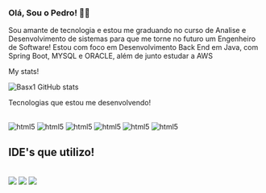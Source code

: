 ### Olá, Sou o Pedro! 👩‍💻
 Sou amante de tecnologia e estou me graduando no curso de Analise e Desenvolvimento de sistemas para que me torne no futuro um Engenheiro de Software! Estou com foco em Desenvolvimento Back End em Java, com Spring Boot, MYSQL e ORACLE, além de junto estudar a AWS
 
 My stats!

 ![Basx1 GitHub stats](https://github-readme-stats.vercel.app/api?username=Basx1&show_icons=true&theme=radical)

Tecnologias que estou me desenvolvendo!

<div style="display: inline_block"><br/>
  <img align="cewnter" alt="html5" src="https://img.shields.io/badge/MySQL-00000F?style=for-the-badge&logo=mysql&logoColor=white shield"/>
  <img align="cewnter" alt="html5" src="https://img.shields.io/badge/Microsoft-666666?style=for-the-badge&logo=microsoft&logoColor=white micr"/>
  <img align="cewnter" alt="html5" src="https://img.shields.io/badge/Google%20Analytics-E37400?style=for-the-badge&logo=google%20analytics&logoColor=white"/>
  <img align="cewnter" alt="html5" src="https://img.shields.io/badge/C%23-239120?style=for-the-badge&logo=c-sharp&logoColor=white"/>
  <img align="cewnter" alt="html5" src="https://img.shields.io/badge/Python-3776AB?style=for-the-badge&logo=python&logoColor=white"/>
  <img align="cewnter" alt="html5" src="https://img.shields.io/badge/Java-ED8B00?style=for-the-badge&logo=openjdk&logoColor=white"/>
</div>



## IDE's que utilizo!

<div style="display: inline"><br/> 
<img align="center" alt"Vscode" src="https://img.shields.io/badge/Arduino_IDE-00979D?style=for-the-badge&logo=arduino&logoColor=white"/>
<img align="center" alt"Html5" src="https://img.shields.io/badge/Notepad++-90E59A.svg?style=for-the-badge&logo=notepad%2B%2B&logoColor=black"/> 
<img align="center" alt"html5" src="https://img.shields.io/badge/Visual_Studio_Code-0078D4?style=for-the-badge&logo=visual%20studio%20code&logoColor=white"/>



